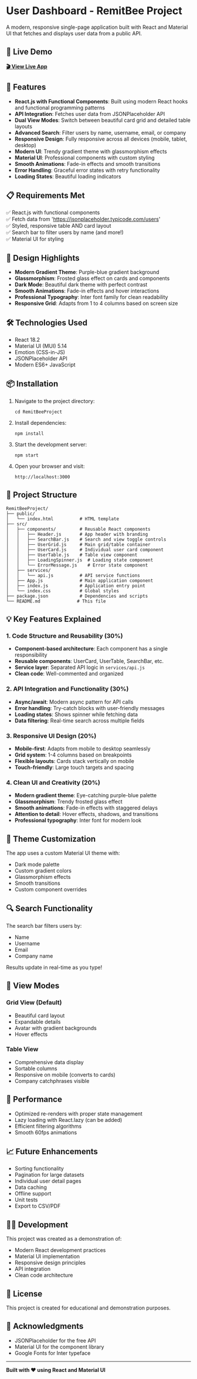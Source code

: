 # User Dashboard - RemitBee Project

A modern, responsive single-page application built with React and Material UI that fetches and displays user data from a public API.

## 🚀 Live Demo
**[🎬 View Live App](https://user-dashboard-dzhyb7ilh-shivamkr1563s-projects.vercel.app/)**
## 🚀 Features

- **React.js with Functional Components**: Built using modern React hooks and functional programming patterns
- **API Integration**: Fetches user data from JSONPlaceholder API
- **Dual View Modes**: Switch between beautiful card grid and detailed table layouts
- **Advanced Search**: Filter users by name, username, email, or company
- **Responsive Design**: Fully responsive across all devices (mobile, tablet, desktop)
- **Modern UI**: Trendy gradient theme with glassmorphism effects
- **Material UI**: Professional components with custom styling
- **Smooth Animations**: Fade-in effects and smooth transitions
- **Error Handling**: Graceful error states with retry functionality
- **Loading States**: Beautiful loading indicators

## 📋 Requirements Met

✅ React.js with functional components  
✅ Fetch data from 'https://jsonplaceholder.typicode.com/users'  
✅ Styled, responsive table AND card layout  
✅ Search bar to filter users by name (and more!)  
✅ Material UI for styling  

## 🎨 Design Highlights

- **Modern Gradient Theme**: Purple-blue gradient background
- **Glassmorphism**: Frosted glass effect on cards and components
- **Dark Mode**: Beautiful dark theme with perfect contrast
- **Smooth Animations**: Fade-in effects and hover interactions
- **Professional Typography**: Inter font family for clean readability
- **Responsive Grid**: Adapts from 1 to 4 columns based on screen size

## 🛠️ Technologies Used

- React 18.2
- Material UI (MUI) 5.14
- Emotion (CSS-in-JS)
- JSONPlaceholder API
- Modern ES6+ JavaScript

## 📦 Installation

1. Navigate to the project directory:
   ```
   cd RemitBeeProject
   ```

2. Install dependencies:
   ```
   npm install
   ```

3. Start the development server:
   ```
   npm start
   ```

4. Open your browser and visit:
   ```
   http://localhost:3000
   ```

## 🎯 Project Structure

```
RemitBeeProject/
├── public/
│   └── index.html          # HTML template
├── src/
│   ├── components/         # Reusable React components
│   │   ├── Header.js       # App header with branding
│   │   ├── SearchBar.js    # Search and view toggle controls
│   │   ├── UserGrid.js     # Main grid/table container
│   │   ├── UserCard.js     # Individual user card component
│   │   ├── UserTable.js    # Table view component
│   │   ├── LoadingSpinner.js  # Loading state component
│   │   └── ErrorMessage.js    # Error state component
│   ├── services/
│   │   └── api.js          # API service functions
│   ├── App.js              # Main application component
│   ├── index.js            # Application entry point
│   └── index.css           # Global styles
├── package.json            # Dependencies and scripts
└── README.md              # This file
```

## 💡 Key Features Explained

### 1. Code Structure and Reusability (30%)
- **Component-based architecture**: Each component has a single responsibility
- **Reusable components**: UserCard, UserTable, SearchBar, etc.
- **Service layer**: Separated API logic in `services/api.js`
- **Clean code**: Well-commented and organized

### 2. API Integration and Functionality (30%)
- **Async/await**: Modern async pattern for API calls
- **Error handling**: Try-catch blocks with user-friendly messages
- **Loading states**: Shows spinner while fetching data
- **Data filtering**: Real-time search across multiple fields

### 3. Responsive UI Design (20%)
- **Mobile-first**: Adapts from mobile to desktop seamlessly
- **Grid system**: 1-4 columns based on breakpoints
- **Flexible layouts**: Cards stack vertically on mobile
- **Touch-friendly**: Large touch targets and spacing

### 4. Clean UI and Creativity (20%)
- **Modern gradient theme**: Eye-catching purple-blue palette
- **Glassmorphism**: Trendy frosted glass effect
- **Smooth animations**: Fade-in effects with staggered delays
- **Attention to detail**: Hover effects, shadows, and transitions
- **Professional typography**: Inter font for modern look

## 🎨 Theme Customization

The app uses a custom Material UI theme with:
- Dark mode palette
- Custom gradient colors
- Glassmorphism effects
- Smooth transitions
- Custom component overrides

## 🔍 Search Functionality

The search bar filters users by:
- Name
- Username
- Email
- Company name

Results update in real-time as you type!

## 📱 View Modes

### Grid View (Default)
- Beautiful card layout
- Expandable details
- Avatar with gradient backgrounds
- Hover effects

### Table View
- Comprehensive data display
- Sortable columns
- Responsive on mobile (converts to cards)
- Company catchphrases visible

## 🚀 Performance

- Optimized re-renders with proper state management
- Lazy loading with React.lazy (can be added)
- Efficient filtering algorithms
- Smooth 60fps animations

## 📈 Future Enhancements

- Sorting functionality
- Pagination for large datasets
- Individual user detail pages
- Data caching
- Offline support
- Unit tests
- Export to CSV/PDF

## 👨‍💻 Development

This project was created as a demonstration of:
- Modern React development practices
- Material UI implementation
- Responsive design principles
- API integration
- Clean code architecture

## 📄 License

This project is created for educational and demonstration purposes.

## 🙏 Acknowledgments

- JSONPlaceholder for the free API
- Material UI for the component library
- Google Fonts for Inter typeface

---

**Built with ❤️ using React and Material UI**
